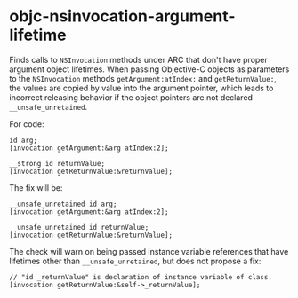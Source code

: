 # objc-nsinvocation-argument-lifetime

Finds calls to `NSInvocation` methods under ARC that don\'t have proper
argument object lifetimes. When passing Objective-C objects as
parameters to the `NSInvocation` methods `getArgument:atIndex:` and
`getReturnValue:`, the values are copied by value into the argument
pointer, which leads to incorrect releasing behavior if the object
pointers are not declared `__unsafe_unretained`.

For code:

```objc
id arg;
[invocation getArgument:&arg atIndex:2];

__strong id returnValue;
[invocation getReturnValue:&returnValue];
```

The fix will be:

```objc
__unsafe_unretained id arg;
[invocation getArgument:&arg atIndex:2];

__unsafe_unretained id returnValue;
[invocation getReturnValue:&returnValue];
```

The check will warn on being passed instance variable references that
have lifetimes other than `__unsafe_unretained`, but does not propose a
fix:

```objc
// "id _returnValue" is declaration of instance variable of class.
[invocation getReturnValue:&self->_returnValue];
```
